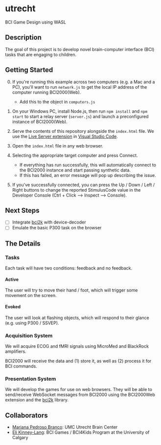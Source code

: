 # utrecht
 BCI Game Design using WASL

## Description
The goal of this project is to develop novel brain-computer interface (BCI) tasks that are engaging to children.

## Getting Started
0. If you're running this example across two computers (e.g. a Mac and a PC), you'll want to run `network.js` to get the local IP address of the computer running BCI2000(Web). 
    - Add this to the object in `computers.js`

1. On your Windows PC, install Node.js, then run `npm install` and `npm start` to start a relay server (`server.js`) and launch a preconfigured instance of BCI2000(Web).

2. Serve the contents of this repository alongside the `index.html` file. We use the [Live Server extension](https://marketplace.visualstudio.com/items?itemName=ritwickdey.LiveServer) in [Visual Studio Code](https://code.visualstudio.com/). 

3. Open the `index.html` file in any web browser.

4. Selecting the appropriate target computer and press Connect.
    - If everything has run successfully, this will automatically connect to the BCI2000 instance and start passing synthetic data.
    - If this has failed, an error message will pop up describing the issue.

5. If you've successfully connected, you can press the Up / Down / Left / Right buttons to change the reported StimulusCode value in the Developer Console (Ctrl + Click —> Inspect —> Console).

## Next Steps
- [ ] Integrate [bci2k] with device-decoder
- [ ] Emulate the basic P300 task on the browser

## The Details
### Tasks
Each task will have two conditions: feedback and no feedback.

#### Active
The user will try to move their hand / foot, which will trigger some movement on the screen.

#### Evoked
The user will look at flashing objects, which will respond to their glance (e.g. using P300 / SSVEP).

### Acquisition System
We will acquire ECOG and fMRI signals using MicroMed and BlackRock amplifiers.

BCI2000 will receive the data and (1) store it, as well as (2) process it for BCI commands.

### Presentation System
We will develop the games for use on web browsers. They will be able to send/receive WebSocket messages from BCI2000 using the BCI2000Web extension and the [bci2k] library.

## Collaborators
- [Mariana Pedroso Branco](https://www.linkedin.com/in/mariana-pedroso-branco/?originalSubdomain=nl): UMC Utrecht Brain Center
- [Eli Kinney-Lang](https://www.linkedin.com/in/eli-kinney-lang/?originalSubdomain=ca): BCI Games / BCI4Kids Program at the University of Calgary

[bci2k]: https://github.com/cronelab/bci2k.js

